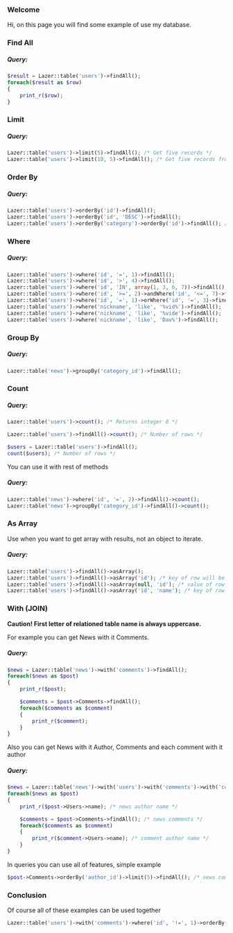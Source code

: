 ### Welcome

Hi, on this page you will find some example of use my database.

### Find All

##### Query:
```php
$result = Lazer::table('users')->findAll();
foreach($result as $row)
{
    print_r($row);
}
```
### Limit

##### Query:
```php
Lazer::table('users')->limit(5)->findAll(); /* Get five records */
Lazer::table('users')->limit(10, 5)->findAll(); /* Get five records from 10th */
```
### Order By

##### Query:
```php
Lazer::table('users')->orderBy('id')->findAll();
Lazer::table('users')->orderBy('id', 'DESC')->findAll();
Lazer::table('users')->orderBy('category')->orderBy('id')->findAll(); /* Order by multiple fields */
```
### Where

##### Query:
```php
Lazer::table('users')->where('id', '=', 1)->findAll();
Lazer::table('users')->where('id', '>', 4)->findAll();
Lazer::table('users')->where('id', 'IN', array(1, 3, 6, 7))->findAll();
Lazer::table('users')->where('id', '>=', 2)->andWhere('id', '<=', 7)->findAll();
Lazer::table('users')->where('id', '=', 1)->orWhere('id', '=', 3)->findAll();
Lazer::table('users')->where('nickname', 'like', '%vid%')->findAll();
Lazer::table('users')->where('nickname', 'like', '%vide')->findAll();
Lazer::table('users')->where('nickname', 'like', 'Dav%')->findAll();
```
### Group By

##### Query:
```php
Lazer::table('news')->groupBy('category_id')->findAll();
```
### Count

##### Query:
```php
Lazer::table('users')->count(); /* Returns integer 0 */

Lazer::table('users')->findAll()->count(); /* Number of rows */

$users = Lazer::table('users')->findAll();
count($users); /* Number of rows */
```
You can use it with rest of methods
##### Query:
```php
Lazer::table('news')->where('id', '=', 2)->findAll()->count();
Lazer::table('news')->groupBy('category_id')->findAll()->count();
```
### As Array

 Use when you want to get array with results, not an object to iterate. 
##### Query:
```php
Lazer::table('users')->findAll()->asArray();
Lazer::table('users')->findAll()->asArray('id'); /* key of row will be an ID */
Lazer::table('users')->findAll()->asArray(null, 'id'); /* value of row will be an ID */
Lazer::table('users')->findAll()->asArray('id', 'name'); /* key of row will be an ID and value will be a name of user */
```
### With (JOIN)

<b>Caution! First letter of relationed table name is always uppercase.</b>

For example you can get News with it Comments. 
##### Query:
```php
$news = Lazer::table('news')->with('comments')->findAll();
foreach($news as $post)
{
    print_r($post);

    $comments = $post->Comments->findAll();
    foreach($comments as $comment)
    {
        print_r($comment);
    }
}
```

Also you can get News with it Author, Comments and each comment with it author
##### Query:
```php
$news = Lazer::table('news')->with('users')->with('comments')->with('comments:users')->findAll();
foreach($news as $post)
{
    print_r($post->Users->name); /* news author name */

    $comments = $post->Comments->findAll(); /* news comments */
    foreach($comments as $comment)
    {
        print_r($comment->Users->name); /* comment author name */
    }
}
```
In queries you can use all of features, simple example
```php
$post->Comments->orderBy('author_id')->limit(5)->findAll(); /* news comments */
```

### Conclusion

Of course all of these examples can be used together
```php
Lazer::table('users')->with('comments')->where('id', '!=', 1)->orderBy('name')->limit(15)->findAll()->asArray();
``` 